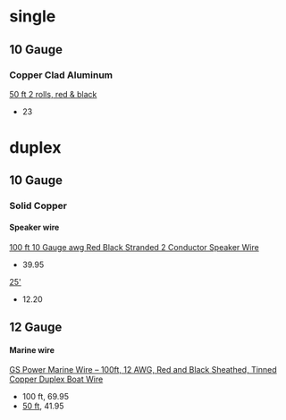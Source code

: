 # single
## 10 Gauge

### Copper Clad Aluminum
[50 ft 2 rolls, red & black](https://www.amazon.com/Gauge-Ground-Primary-Stranded-Copper/dp/B01C7O7Z68)
- 23

# duplex
## 10 Gauge
### Solid Copper
#### Speaker wire
[100 ft 10 Gauge awg Red Black Stranded 2 Conductor Speaker Wire](https://www.amazon.com/Gauge-Black-Stranded-Conductor-Speaker/dp/B00J357DGW)
- 39.95

[25'](https://www.amazon.com/Bullz-Audio-BPES10-25-Gauge-Speaker/dp/B0149VC6KC)
- 12.20


## 12 Gauge
#### Marine wire
[GS Power Marine Wire – 100ft, 12 AWG, Red and Black Sheathed, Tinned Copper Duplex Boat Wire](https://www.amazon.com/GS-Power-Marine-Wire-Sheathed/dp/B0799HXMDQ)
- 100 ft, 69.95
- [50 ft](https://www.amazon.com/GS-Power-Marine-Wire-Sheathed/dp/B0799K17WS), 41.95
